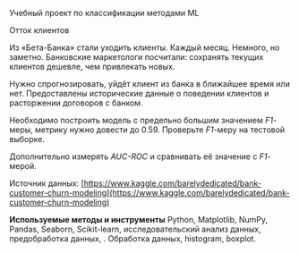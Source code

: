 Учебный проект по классификации методами ML

Отток клиентов

Из «Бета-Банка» стали уходить клиенты. Каждый месяц. Немного, но заметно. Банковские маркетологи посчитали: сохранять текущих клиентов дешевле, чем привлекать новых.

Нужно спрогнозировать, уйдёт клиент из банка в ближайшее время или нет. Предоставлены исторические данные о поведении клиентов и расторжении договоров с банком. 

Необходимо построить модель с предельно большим значением *F1*-меры, метрику нужно довести до 0.59. Проверьте *F1*-меру на тестовой выборке.

Дополнительно измерять *AUC-ROC* и сравнивать её значение с *F1*-мерой.

Источник данных:
[https://www.kaggle.com/barelydedicated/bank-customer-churn-modeling](https://www.kaggle.com/barelydedicated/bank-customer-churn-modeling)  

**Используемые методы и инструменты**
Python, Matplotlib, NumPy, Pandas, Seaborn, Scikit-learn, исследовательский анализ данных, предобработка данных, . Обработка данных, histogram, boxplot.